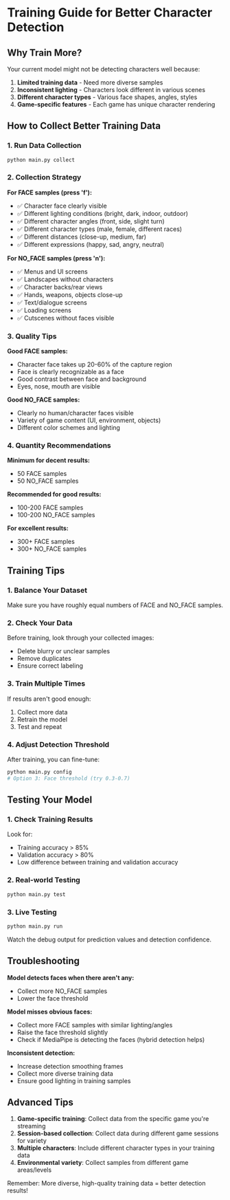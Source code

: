 # Training Guide for Better Character Detection

## Why Train More?

Your current model might not be detecting characters well because:
1. **Limited training data** - Need more diverse samples
2. **Inconsistent lighting** - Characters look different in various scenes
3. **Different character types** - Various face shapes, angles, styles
4. **Game-specific features** - Each game has unique character rendering

## How to Collect Better Training Data

### 1. Run Data Collection
```bash
python main.py collect
```

### 2. Collection Strategy

**For FACE samples (press 'f'):**
- ✅ Character face clearly visible
- ✅ Different lighting conditions (bright, dark, indoor, outdoor)
- ✅ Different character angles (front, side, slight turn)
- ✅ Different character types (male, female, different races)
- ✅ Different distances (close-up, medium, far)
- ✅ Different expressions (happy, sad, angry, neutral)

**For NO_FACE samples (press 'n'):**
- ✅ Menus and UI screens
- ✅ Landscapes without characters
- ✅ Character backs/rear views
- ✅ Hands, weapons, objects close-up
- ✅ Text/dialogue screens
- ✅ Loading screens
- ✅ Cutscenes without faces visible

### 3. Quality Tips

**Good FACE samples:**
- Character face takes up 20-60% of the capture region
- Face is clearly recognizable as a face
- Good contrast between face and background
- Eyes, nose, mouth are visible

**Good NO_FACE samples:**
- Clearly no human/character faces visible
- Variety of game content (UI, environment, objects)
- Different color schemes and lighting

### 4. Quantity Recommendations

**Minimum for decent results:**
- 50 FACE samples
- 50 NO_FACE samples

**Recommended for good results:**
- 100-200 FACE samples
- 100-200 NO_FACE samples

**For excellent results:**
- 300+ FACE samples
- 300+ NO_FACE samples

## Training Tips

### 1. Balance Your Dataset
Make sure you have roughly equal numbers of FACE and NO_FACE samples.

### 2. Check Your Data
Before training, look through your collected images:
- Delete blurry or unclear samples
- Remove duplicates
- Ensure correct labeling

### 3. Train Multiple Times
If results aren't good enough:
1. Collect more data
2. Retrain the model
3. Test and repeat

### 4. Adjust Detection Threshold
After training, you can fine-tune:
```bash
python main.py config
# Option 3: Face threshold (try 0.3-0.7)
```

## Testing Your Model

### 1. Check Training Results
Look for:
- Training accuracy > 85%
- Validation accuracy > 80%
- Low difference between training and validation accuracy

### 2. Real-world Testing
```bash
python main.py test
```

### 3. Live Testing
```bash
python main.py run
```
Watch the debug output for prediction values and detection confidence.

## Troubleshooting

**Model detects faces when there aren't any:**
- Collect more NO_FACE samples
- Lower the face threshold

**Model misses obvious faces:**
- Collect more FACE samples with similar lighting/angles
- Raise the face threshold slightly
- Check if MediaPipe is detecting the faces (hybrid detection helps)

**Inconsistent detection:**
- Increase detection smoothing frames
- Collect more diverse training data
- Ensure good lighting in training samples

## Advanced Tips

1. **Game-specific training**: Collect data from the specific game you're streaming
2. **Session-based collection**: Collect data during different game sessions for variety
3. **Multiple characters**: Include different character types in your training data
4. **Environmental variety**: Collect samples from different game areas/levels

Remember: More diverse, high-quality training data = better detection results!
